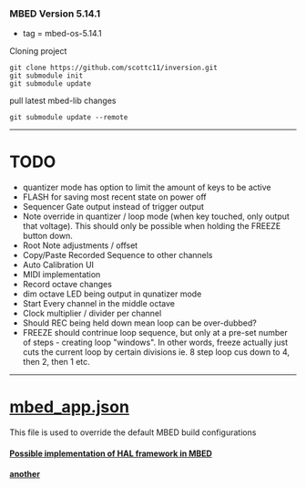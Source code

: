 
### MBED Version 5.14.1
- tag = mbed-os-5.14.1

Cloning project

```
git clone https://github.com/scottc11/inversion.git
git submodule init
git submodule update
```

pull latest mbed-lib changes
```
git submodule update --remote
```

---
# TODO

- quantizer mode has option to limit the amount of keys to be active
- FLASH for saving most recent state on power off
- Sequencer Gate output instead of trigger output
- Note override in quantizer / loop mode (when key touched, only output that voltage). This should only be possible when holding the FREEZE button down.
- Root Note adjustments / offset
- Copy/Paste Recorded Sequence to other channels
- Auto Calibration UI
- MIDI implementation
- Record octave changes
- dim octave LED being output in qunatizer mode
- Start Every channel in the middle octave
- Clock multiplier / divider per channel
- Should REC being held down mean loop can be over-dubbed?
- FREEZE should contrinue loop sequence, but only at a pre-set number of steps - creating loop "windows". In other words, freeze actually just cuts the current loop by certain divisions ie. 8 step loop cus down to 4, then 2, then 1 etc.

---
# [mbed_app.json](https://os.mbed.com/docs/mbed-os/v5.15/reference/configuration.html)

This file is used to override the default MBED build configurations


#### [Possible implementation of HAL framework in MBED](https://os.mbed.com/forum/platform-34-ST-Nucleo-F401RE-community/topic/4963/?page=2)

#### [another](https://os.mbed.com/users/gregeric/code/Nucleo_Hello_Encoder/docs/tip/main_8cpp_source.html)